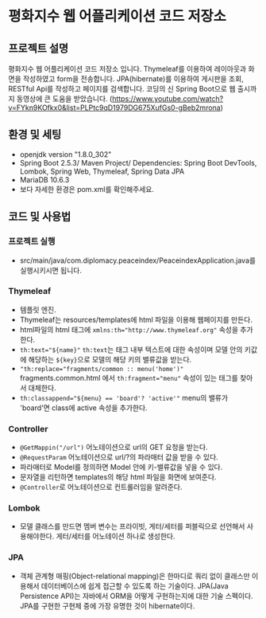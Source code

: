 # 평화지수 웹 어플리케이션 코드 저장소 

## 프로젝트 설명
평화지수 웹 어플리케이션 코드 저장소 입니다. Thymeleaf를 이용하여 레이아웃과 화면을 작성하였고 form을 전송합니다. JPA(hibernate)를 이용하여 게시판을 조회, RESTful Api를 작성하고 페이지를 검색합니다. 코딩의 신 Spring Boot으로 웹 출시까지 동영상에 큰 도움을 받았습니다.
(https://www.youtube.com/watch?v=FYkn9KOfkx0&list=PLPtc9qD1979DG675XufGs0-gBeb2mrona)

## 환경 및 세팅
* openjdk version "1.8.0_302"
* Spring Boot 2.5.3/ Maven Project/ Dependencies: Spring Boot DevTools, Lombok, Spring Web, Thymeleaf, Spring Data JPA
* MariaDB 10.6.3
* 보다 자세한 환경은 pom.xml를 확인해주세요.

## 코드 및 사용법

### 프로젝트 실행
* src/main/java/com.diplomacy.peaceindex/PeaceindexApplication.java를 실행시키시면 됩니다.

### Thymeleaf
* 템플릿 엔진.
* Thymeleaf는 resources/templates에 html 파일을 이용해 웹페이지를 만든다.
* html파일의 html 태그에 `xmlns:th="http://www.thymeleaf.org"` 속성을 추가한다.
* `th:text="${name}"` `th:text`는 태그 내부 텍스트에 대한 속성이며 모델 안의 키값에 해당하는 `${key}`으로 모델의 해당 키의 밸류값을 받는다.
* `"th:replace="fragments/common :: menu('home')"` fragments.common.html 에서 `th:fragment="menu"` 속성이 있는 태그를 찾아서 대체한다. 
* `th:classappend="${menu} == 'board'? 'active'"` menu의 밸류가 'board'면 class에 active 속성을 추가한다. 

### Controller
* `@GetMappin("/url")` 어노테이션으로 url의 GET 요청을 받는다.
* `@RequestParam` 어노테이션으로 url/?의 파라매터 값을 받을 수 있다.
* 파라매터로 Model를 정의하면 Model 안에 키-밸류값을 넣을 수 있다.
* 문자열을 리턴하면 templates의 해당 html 파일을 화면에 보여준다. 
* `@Controller`로 어노테이션으로 컨트롤러임을 알려준다.

### Lombok
* 모델 클래스를 만드면 멤버 변수는 프라이빗, 게터/세터를 퍼블릭으로 선언해서 사용해야한다. 게터/세터를 어노테이션 하나로 생성한다. 

### JPA
* 객체 관계형 매핑(Object-relational mapping)은 한마디로 쿼리 없이 클래스만 이용해서 데이터베이스에 쉽게 접근할 수 있도록 하는 기술이다. JPA(Java Persistence API)는 자바에서 ORM을 어떻게 구현하는지에 대한 기술 스펙이다. JPA를 구현한 구현체 중에 가장 유명한 것이 hibernate이다.
  
